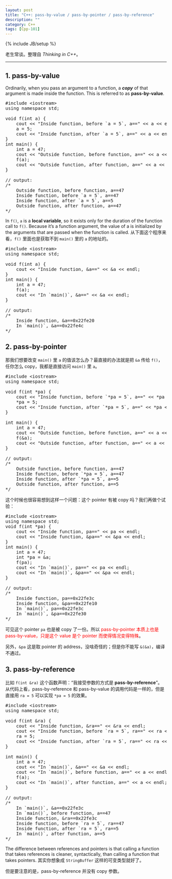```yaml
---
layout: post
title: "C++: pass-by-value / pass-by-pointer / pass-by-reference"
description: ""
category: C++
tags: [Cpp-101]
---
```

{% include JB/setup %}

老生常谈。整理自 _Thinking in C++_。

-----

## 1. pass-by-value

Ordinarily, when you pass an argument to a function, a _**copy**_ of that argument is made inside the function. This is referred to as **pass-by-value**.

<pre class="prettyprint linenums">
#include &lt;iostream&gt;
using namespace std;

void f(int a) {
	cout << "Inside function, before `a = 5`, a==" << a << endl; 
	a = 5;
	cout << "Inside function, after `a = 5`, a==" << a << endl; 
}
int main() {
	int a = 47;
	cout << "Outside function, before function, a==" << a << endl; 
	f(a);
	cout << "Outside function, after function, a==" << a << endl; 
}

// output:
/* 
	Outside function, before function, a==47
	Inside function, before `a = 5`, a==47
	Inside function, after `a = 5`, a==5
	Outside function, after function, a==47
*/
</pre>
	
In `f()`, `a` is a **local variable**, so it exists only for the duration of the function call to `f()`. Because it’s a function argument, the value of a is initialized by the arguments that are passed when the function is called. 从下面这个程序来看，`f()` 里面也是获取不到 `main()` 里的 `a` 的地址的。

<pre class="prettyprint linenums">
#include &lt;iostream&gt;
using namespace std;

void f(int a) {
	cout << "Inside function, &a==" << &a << endl;
}
int main() {
	int a = 47;
	f(a);
	cout << "In `main()`, &a==" << &a << endl;
}

// output:
/*  
	Inside function, &a==0x22fe20
	In `main()`, &a==0x22fe4c
*/
</pre>

## 2. pass-by-pointer

那我们想要改变 `main()` 里 `a` 的值该怎么办？最直接的办法就是把 `&a` 传给 `f()`，任你怎么 copy，我都是直接访问 `main()` 里 `a`。

<pre class="prettyprint linenums">
#include &lt;iostream&gt;
using namespace std;

void f(int *pa) {
	cout << "Inside function, before `*pa = 5`, a==" << *pa << endl; 
	*pa = 5;
	cout << "Inside function, after `*pa = 5`, a==" << *pa << endl; 
}

int main() {
	int a = 47;
	cout << "Outside function, before function, a==" << a << endl; 
	f(&a);
	cout << "Outside function, after function, a==" << a << endl; 
}

// output:
/*
	Outside function, before function, a==47
	Inside function, before `*pa = 5`, a==47
	Inside function, after `*pa = 5`, a==5
	Outside function, after function, a==5
*/
</pre>

这个时候也很容易想到这样一个问题：这个 pointer 有被 copy 吗？我们再做个试验：

<pre class="prettyprint linenums">
#include &lt;iostream&gt;
using namespace std;
void f(int *pa) {
	cout << "Inside function, pa==" << pa << endl;
	cout << "Inside function, &pa==" << &pa << endl;
}
int main() {
	int a = 47;
	int *pa = &a;
	f(pa);
	cout << "In `main()`, pa==" << pa << endl;
	cout << "In `main()`, &pa==" << &pa << endl;
}

// output: 
/* 
	Inside function, pa==0x22fe3c
	Inside function, &pa==0x22fe10
	In `main()`, pa==0x22fe3c
	In `main()`, &pa==0x22fe30
*/
</pre>

可见这个 pointer `pa` 也是被 copy 了一份。所以 <font color="red">pass-by-pointer 本质上也是 pass-by-value，只是这个 value 是个 pointer 而使得情况变得特殊</font>。

另外，`&pa` 这是取 pointer 的 address，没啥奇怪的；但是你不能写 `&(&a)`，编译不通过。

## 3. pass-by-reference

比如 `f(int &ra)` 这个函数声明：“我接受参数的方式是 **pass-by-reference**”。从代码上看，pass-by-reference 和 pass-by-value 的调用代码是一样的，但是直接用 `ra = 5` 可以实现 `*pa = 5` 的效果。

<pre class="prettyprint linenums">
#include &lt;iostream&gt;
using namespace std;

void f(int &ra) {
	cout << "Inside function, &ra==" << &ra << endl;
	cout << "Inside function, before `ra = 5`, ra==" << ra << endl;
	ra = 5;
	cout << "Inside function, after `ra = 5`, ra==" << ra << endl;
}

int main() {
	int a = 47;
	cout << "In `main()`, &a==" << &a << endl;
	cout << "In `main()`, before function, a==" << a << endl; 
	f(a);
	cout << "In `main()`, after function, a==" << a << endl; 
}

// output:
/*
	In `main()`, &a==0x22fe3c
	In `main()`, before function, a==47
	Inside function, &ra==0x22fe3c
	Inside function, before `ra = 5`, ra==47
	Inside function, after `ra = 5`, ra==5
	In `main()`, after function, a==5
*/
</pre>

The difference between references and pointers is that calling a function that takes references is cleaner, syntactically, than calling a function that takes pointers. 其实你想象成 `StringBuffer` 这样的可变类型就好了。

但是要注意的是，pass-by-reference 并没有 copy 参数。